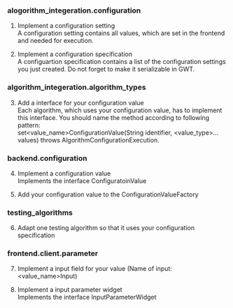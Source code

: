 ### alogorithm_integeration.configuration

1. Implement a configuration setting <br> 
A configuration setting contains all values, which are set in the frontend and needed for execution.

2. Implement a configuration specification <br> 
A configuartion specification contains a list of the configuration settings you just created. Do not forget to make it serializable in GWT.

### algorithm_integeration.algorithm_types

3. Add a interface for your configuration value <br> 
Each algorithm, which uses your configuration value, has to implement this interface. You should name the method according to following pattern: <br>
set<value_name>ConfigurationValue(String identifier, <value_type>... values) throws AlgorithmConfigurationExecution.

### backend.configuration

4. Implement a configuration value <br>
Implements the interface ConfiguratoinValue

5. Add your configuration value to the ConfigurationValueFactory

### testing_algorithms

6. Adapt one testing algorithm so that it uses your configuration specification

### frontend.client.parameter

7. Implement a input field for your value (Name of input: <value_name>Input)

8. Implement a input parameter widget <br>
Implements the interface InputParameterWidget